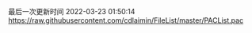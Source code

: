 最后一次更新时间 2022-03-23 01:50:14
https://raw.githubusercontent.com/cdlaimin/FileList/master/PACList.pac

